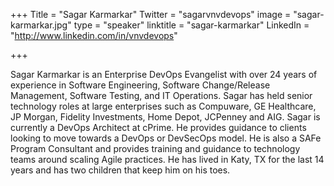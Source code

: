 +++
Title = "Sagar Karmarkar"
Twitter = "sagarvnvdevops"
image = "sagar-karmarkar.jpg"
type = "speaker"
linktitle = "sagar-karmarkar"
LinkedIn = "http://www.linkedin.com/in/vnvdevops"

+++

Sagar Karmarkar is an Enterprise DevOps Evangelist with over 24 years of experience in Software Engineering, Software Change/Release Management, Software Testing, and IT Operations. Sagar has held senior technology roles at large enterprises such as  Compuware, GE Healthcare, JP Morgan, Fidelity Investments, Home Depot, JCPenney and AIG. Sagar is currently a DevOps Architect at cPrime. He provides guidance to clients looking to move towards a DevOps or DevSecOps model. He is also a SAFe Program Consultant and provides training and guidance to technology teams around scaling Agile practices. He has lived in Katy, TX for the last 14 years and has two children that keep him on his toes.

